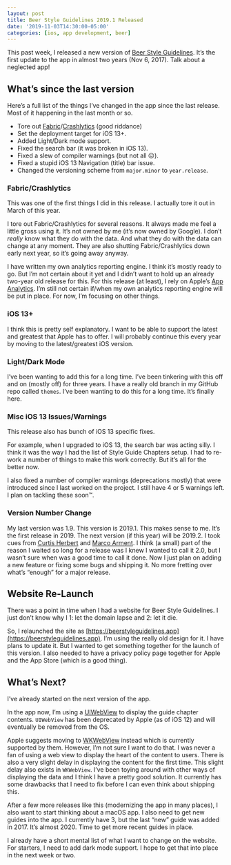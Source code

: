 ```yaml
---
layout: post
title: Beer Style Guidelines 2019.1 Released
date: '2019-11-03T14:30:00-05:00'
categories: [ios, app development, beer]
---
```


This past week, I released a new version of [Beer Style Guidelines](https://apps.apple.com/us/app/beer-styles-bjcp-2015/id998139111?ls=1). It’s the first update to the app in almost two years (Nov 6, 2017). Talk about a neglected app! 

## What’s since the last version
Here’s a full list of the things I’ve changed in the app since the last release. Most of it happening in the last month or so. 

- Tore out [Fabric](https://get.fabric.io)/[Crashlytics](https://fabric.io/kits/ios/crashlytics) (good riddance)
- Set the deployment target for iOS 13+.
- Added Light/Dark mode support. 
- Fixed the search bar (it was broken in iOS 13).
- Fixed a slew of compiler warnings (but not all 😔).
- Fixed a stupid iOS 13 Navigation (title) bar issue.
- Changed the versioning scheme from `major.minor` to `year.release`. 

### Fabric/Crashlytics
This was one of the first things I did in this release. I actually tore it out in March of this year. 

I tore out Fabric/Crashlytics for several reasons. It always made me feel a little gross using it. It’s not owned by me (it’s now owned by Google). I don’t _really_ know what they do with the data. And what they do with the data can change at any moment. They are also shutting Fabric/Crashlytics down early next year, so it’s going away anyway. 

I have written my own analytics reporting engine. I think it’s mostly ready to go. But I’m not certain about it yet and I didn’t want to hold up an already two-year old release for this. For this release (at least), I rely on Apple’s [App Analytics](https://developer.apple.com/app-store-connect/analytics/).  I’m still not certain if/when my own analytics reporting engine will be put in place. For now, I’m focusing on other things. 

### iOS 13+ 
I think this is pretty self explanatory. I want to be able to support the latest and greatest that Apple has to offer. I will probably continue this every year by moving to the latest/greatest iOS version. 

### Light/Dark Mode
I’ve been wanting to add this for a long time. I’ve been tinkering with this off and on (mostly off) for three years. I have a really old branch in my GitHub repo called `themes`. I’ve been wanting to do this for a long time. It’s finally here. 

### Misc iOS 13 Issues/Warnings
This release also has bunch of iOS 13 specific fixes. 

For example, when I upgraded to iOS 13, the search bar was acting silly. I think it was the way I had the list of Style Guide Chapters setup. I had to re-work a number of things to make this work correctly. But it’s all for the better now. 

I also fixed a number of compiler warnings (deprecations mostly) that were introduced since I last worked on the project. I still have 4 or 5 warnings left. I plan on tackling these soon™.

### Version Number Change
My last version was 1.9. This version is 2019.1. This makes sense to me. It’s the first release in 2019. The next version (if this year) will be 2019.2. I took cues from [Curtis Herbert](https://blog.curtisherbert.com) and [Marco Arment](https://marco.org). I think (a small) part of the reason I waited so long for a release was I knew I wanted to call it 2.0, but I wasn’t sure when was a good time to call it done. Now I just plan on adding a new feature or fixing some bugs and shipping it. No more fretting over what’s “enough” for a major release. 

## Website Re-Launch
There was a point in time when I had a website for Beer Style Guidelines. I just don’t know why I 1: let the domain lapse and 2: let it die. 

So, I relaunched the site as [https://beerstyleguidelines.app](https://beerstyleguidelines.app). I’m using the really old design for it. I have plans to update it. But I wanted to get something together for the launch of this version. I also needed to have a privacy policy page together for Apple and the App Store (which is a good thing).

## What’s Next?
I’ve already started on the next version of the app. 

In the app now, I’m using a [UIWebView](https://developer.apple.com/documentation/uikit/uiwebview) to display the guide chapter contents. `UIWebView` has been deprecated by Apple (as of iOS 12) and will eventually be removed from the OS. 

Apple suggests moving to [WKWebView](https://developer.apple.com/documentation/webkit/wkwebview) instead which is currently supported by them. However, I’m not sure I want to do that. I was never a fan of using a web view to display the heart of the content to users. There is also a very slight delay in displaying the content for the first time. This slight delay also exists in `WKWebView`. I’ve been toying around with other ways of displaying the data and I think I have a pretty good solution. It currently has some drawbacks that I need to fix before I can even think about shipping this. 

After a few more releases like this (modernizing the app in many places), I also want to start thinking about a macOS app. I also need to get new guides into the app. I currently have 3, but the last “new” guide was added in 2017. It’s almost 2020. Time to get more recent guides in place. 

I already have a short mental list of what I want to change on the website. For starters, I need to add dark mode support. I hope to get that into place in the next week or two. 
